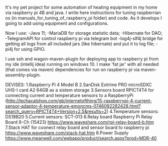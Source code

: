It's my pet project for some automation of heating equipment in my home via raspberry pi 4B and java. 
I write here instructions for tuning raspberrian os (in manuals_for_tuning_of_raspberry_pi folder) and code. 
As it develops I going to add using equipment and configurations.

Now I use: 
-Java 11; 
-MariaDB for storage statistic data;
-Hibernate for DAO;
-TelegramAPI for control raspberry pi via telegram bot 
-log4j-slf4j bridge for getting all logs from all included jars (like hibernate) and put it to log file;
-pi4j for using GPIO.

I use ssh and wagon-maven-plugin for deploying app to raspberry pi from my ide (intellij idea) running on windows 10.
I make 'fat jar' with all needed (that comes via maven) dependencies for run on raspberry pi via maven-assembly-plugin.

DEVISES:
1.Raspberry Pi 4 Model B
2.SanDisk Extrime PRO microSDXC UHS-I card A2 64GB as a sistem storage
3.Sensors board RPICT4T4 for connecting current and temperature sensors to a RaspberryPi (http://lechacalshop.com/gb/internetofthing/15-raspberrypi-4-current-sensor-adaptor-4-temperature-emoncms-0746092282428.html?search_query=RPICT4T4+Version+2.5&results=2)
4.Temperature sensors: DS18B20
5.Current sensors: SCT-013
6.Relay board Raspberry Pi Relay Board 8-Ch (15423) https://www.waveshare.com/rpi-relay-board-b.htm
7.Stack HAT for coonect relay board and sensor board to raspberry pi https://www.waveshare.com/stack-hat.htm
8.Power Supply https://www.meanwell.com/webapp/product/search.aspx?prod=MDR-40
